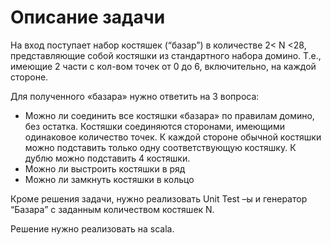 # Описание задачи

На вход поступает набор костяшек (“базар”) в количестве 2< N <28,
представляющие собой костяшки из  стандартного набора домино.
Т.е., имеющие 2 части с кол-вом точек от 0 до 6, включительно,
на каждой стороне.

Для полученного «базара» нужно ответить на 3 вопроса:

* Можно ли соединить все костяшки «базара» по правилам домино, без остатка. 
Костяшки соединяются сторонами, имеющими одинаковое количество точек. 
К каждой стороне обычной костяшки можно подставить только одну соответствующую костяшку. 
К дублю можно подставить 4 костяшки.
* Можно ли выстроить костяшки в ряд
* Можно ли замкнуть костяшки в кольцо

Кроме решения задачи, нужно реализовать Unit Test –ы и
генератор “Базара” с заданным количеством костяшек N.

Решение нужно реализовать на scala.
